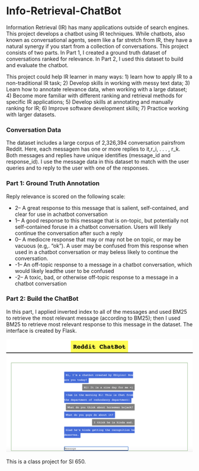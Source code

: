 # Info-Retrieval-ChatBot
Information Retrieval (IR) has many applications outside of search engines. This project develops a chatbot using IR techniques. While chatbots, also known as conversational agents, seem like a far stretch from IR, they have a natural synergy if you start from a collection of conversations. 
This project consists of two parts. In Part 1, I created a ground truth dataset of conversations ranked for relevance. In Part 2, I used this dataset to build and evaluate the chatbot. 

This project could help IR learner in many ways: 1) learn how to apply IR to a non-traditional IR task; 2) Develop skills in working with messy text data; 3) Learn how to annotate relevance data, when working with a large dataset; 4) Become more familiar with different ranking and retrieval methods for specific IR applications;
5) Develop skills at annotating and manually ranking for IR; 6) Improve software development skills; 7) Practice working with larger datasets.

### Conversation Data 
The dataset includes a large corpus of 2,326,394 conversation pairsfrom Reddit. Here, each messagem has one or more replies to it,r_i, . . . , r_k. Both messages and replies have unique identifies (message_id and response_id). I use the message data in this dataset to match with the user queries and to reply to the user with one of the responses.

### Part 1: Ground Truth Annotation 
Reply relevance is scored on the following scale:
- 2– A great response to this message that is salient, self-contained, and clear for use in achatbot conversation
- 1– A good response to this message that is on-topic, but potentially not self-contained foruse in a chatbot conversation. Users will likely continue the conversation after such a reply
- 0– A mediocre response that may or may not be on topic, or may be vacuous (e.g,.  “ok”). A user may be confused from this response when used in a chatbot conversation or may beless likely to continue the conversation.
- -1– An off-topic response to a message in a chatbot conversation, which would likely leadthe user to be confused
- -2– A toxic, bad, or otherwise off-topic response to a message in a chatbot conversation

### Part 2: Build the ChatBot
In this part, I applied inverted index to all of the messages and used BM25 to retrieve the most relevant message (according to BM25); then I used BM25 to retrieve most relevant response to this message in the dataset.
The interface is created by Flask.

![chatbot image](https://github.com/Siyinz/Info-Retrieval-ChatBot/blob/main/chatbot.png)

This is a class project for SI 650.
